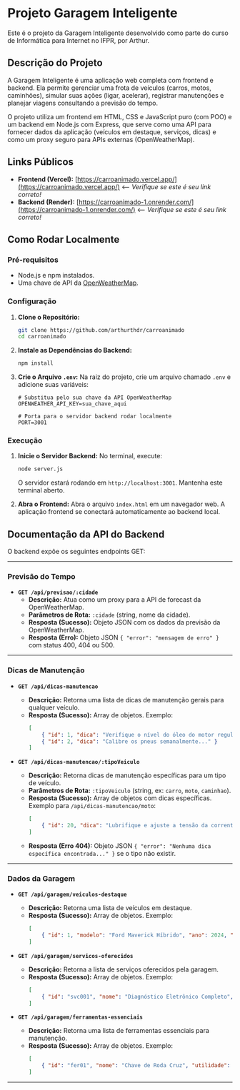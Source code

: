 # Projeto Garagem Inteligente

Este é o projeto da Garagem Inteligente desenvolvido como parte do curso de Informática para Internet no IFPR, por Arthur.

## Descrição do Projeto

A Garagem Inteligente é uma aplicação web completa com frontend e backend. Ela permite gerenciar uma frota de veículos (carros, motos, caminhões), simular suas ações (ligar, acelerar), registrar manutenções e planejar viagens consultando a previsão do tempo.

O projeto utiliza um frontend em HTML, CSS e JavaScript puro (com POO) e um backend em Node.js com Express, que serve como uma API para fornecer dados da aplicação (veículos em destaque, serviços, dicas) e como um proxy seguro para APIs externas (OpenWeatherMap).

## Links Públicos

*   **Frontend (Vercel):** [https://carroanimado.vercel.app/](https://carroanimado.vercel.app/)  <-- *Verifique se este é seu link correto!*
*   **Backend (Render):** [https://carroanimado-1.onrender.com/](https://carroanimado-1.onrender.com/) <-- *Verifique se este é seu link correto!*

## Como Rodar Localmente

### Pré-requisitos
*   Node.js e npm instalados.
*   Uma chave de API da [OpenWeatherMap](https://openweathermap.org/api).

### Configuração

1.  **Clone o Repositório:**
    ```bash
    git clone https://github.com/arthurthdr/carroanimado
    cd carroanimado
    ```

2.  **Instale as Dependências do Backend:**
    ```bash
    npm install
    ```

3.  **Crie o Arquivo `.env`:** Na raiz do projeto, crie um arquivo chamado `.env` e adicione suas variáveis:
    ```dotenv
    # Substitua pelo sua chave da API OpenWeatherMap
    OPENWEATHER_API_KEY=sua_chave_aqui
    
    # Porta para o servidor backend rodar localmente
    PORT=3001
    ```

### Execução

1.  **Inicie o Servidor Backend:** No terminal, execute:
    ```bash
    node server.js
    ```
    O servidor estará rodando em `http://localhost:3001`. Mantenha este terminal aberto.

2.  **Abra o Frontend:** Abra o arquivo `index.html` em um navegador web. A aplicação frontend se conectará automaticamente ao backend local.

## Documentação da API do Backend

O backend expõe os seguintes endpoints GET:

---

### Previsão do Tempo

*   **`GET /api/previsao/:cidade`**
    *   **Descrição:** Atua como um proxy para a API de forecast da OpenWeatherMap.
    *   **Parâmetros de Rota:** `:cidade` (string, nome da cidade).
    *   **Resposta (Sucesso):** Objeto JSON com os dados da previsão da OpenWeatherMap.
    *   **Resposta (Erro):** Objeto JSON `{ "error": "mensagem de erro" }` com status 400, 404 ou 500.

---

### Dicas de Manutenção

*   **`GET /api/dicas-manutencao`**
    *   **Descrição:** Retorna uma lista de dicas de manutenção gerais para qualquer veículo.
    *   **Resposta (Sucesso):** Array de objetos. Exemplo:
        ```json
        [
            { "id": 1, "dica": "Verifique o nível do óleo do motor regularmente." },
            { "id": 2, "dica": "Calibre os pneus semanalmente..." }
        ]
        ```

*   **`GET /api/dicas-manutencao/:tipoVeiculo`**
    *   **Descrição:** Retorna dicas de manutenção específicas para um tipo de veículo.
    *   **Parâmetros de Rota:** `:tipoVeiculo` (string, ex: `carro`, `moto`, `caminhao`).
    *   **Resposta (Sucesso):** Array de objetos com dicas específicas. Exemplo para `/api/dicas-manutencao/moto`:
        ```json
        [
            { "id": 20, "dica": "Lubrifique e ajuste a tensão da corrente a cada 500 km." }
        ]
        ```
    *   **Resposta (Erro 404):** Objeto JSON `{ "error": "Nenhuma dica específica encontrada..." }` se o tipo não existir.

---

### Dados da Garagem

*   **`GET /api/garagem/veiculos-destaque`**
    *   **Descrição:** Retorna uma lista de veículos em destaque.
    *   **Resposta (Sucesso):** Array de objetos. Exemplo:
        ```json
        [
            { "id": 1, "modelo": "Ford Maverick Híbrido", "ano": 2024, "destaque": "Economia e Estilo", "imagemUrl": "..." }
        ]
        ```

*   **`GET /api/garagem/servicos-oferecidos`**
    *   **Descrição:** Retorna a lista de serviços oferecidos pela garagem.
    *   **Resposta (Sucesso):** Array de objetos. Exemplo:
        ```json
        [
            { "id": "svc001", "nome": "Diagnóstico Eletrônico Completo", "descricao": "...", "precoEstimado": "R$ 250,00" }
        ]
        ```

*   **`GET /api/garagem/ferramentas-essenciais`**
    *   **Descrição:** Retorna uma lista de ferramentas essenciais para manutenção.
    *   **Resposta (Sucesso):** Array de objetos. Exemplo:
        ```json
        [
            { "id": "fer01", "nome": "Chave de Roda Cruz", "utilidade": "Troca rápida de pneus.", "linkCompra": "..." }
        ]
        ```

---